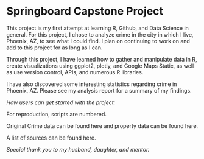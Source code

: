 # Springboard Capstone Project

This project is my first attempt at learning R, Github, and Data Science in general. 
For this project, I chose to analyze crime in the city in which I live, Phoenix, AZ, to see what I could find. I plan on continuing to work on and add to this project for as long as I can. 

Through this project, I have learned how to gather and manipulate data in R, create visualizations using ggplot2, plotly, and Google Maps Static, as well as use version control, APIs, and numerous R libraries. 

I have also discovered some interesting statistics regarding crime in Phoenix, AZ. Please see my analysis report for a summary of my findings. 

*How users can get started with the project:*

For reproduction, scripts are numbered.

Original Crime data can be found here and property data can be found here. 

A list of sources can be found here. 

*Special thank you to my husband, daughter, and mentor.* 
